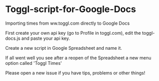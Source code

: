 Toggl-script-for-Google-Docs
============================

Importing times from ww.toggl.com directly to Google Docs

First create your own api key (go to Profile in toggl.com), edit the toggl-docs.js and paste your api key.

Create a new script in Google Spreadsheet and name it.

If all went well you see after a reopen of the Spreadsheet a new menu option called 'Toggl Times'

Please open a new issue if you have tips, problems or other things!
